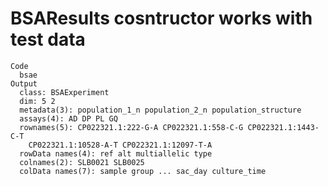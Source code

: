 # BSAResults cosntructor works with test data

    Code
      bsae
    Output
      class: BSAExperiment 
      dim: 5 2 
      metadata(3): population_1_n population_2_n population_structure
      assays(4): AD DP PL GQ
      rownames(5): CP022321.1:222-G-A CP022321.1:558-C-G CP022321.1:1443-C-T
        CP022321.1:10528-A-T CP022321.1:12097-T-A
      rowData names(4): ref alt multiallelic type
      colnames(2): SLB0021 SLB0025
      colData names(7): sample group ... sac_day culture_time

